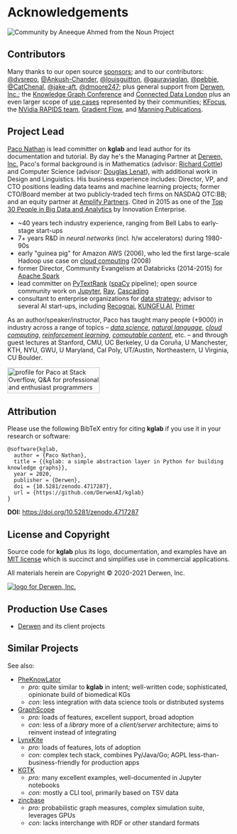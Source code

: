 # Acknowledgements

<img src="../assets/nouns/community.png" alt="Community by Aneeque Ahmed from the Noun Project" />

## Contributors

Many thanks to our open source [sponsors](https://github.com/sponsors/ceteri);
and to our contributors:
[@dvsrepo](https://github.com/dvsrepo),
[@Ankush-Chander](https://github.com/Ankush-Chander),
[@louisguitton](https://github.com/louisguitton),
[@gauravjaglan](https://github.com/gauravjaglan),
[@pebbie](https://github.com/pebbie),
[@CatChenal](https://github.com/CatChenal),
[@jake-aft](https://github.com/jake-aft),
[@dmoore247](https://github.com/dmoore247);
plus general support from [Derwen, Inc.](https://derwen.ai/);
the [Knowledge Graph Conference](https://www.knowledgegraph.tech/)
and [Connected Data London](https://connected-data.london/)
plus an even larger scope of [use cases](../use_case/) represented by their communities;
[KFocus](https://kfocus.org/),
the [NVidia RAPIDS team](https://rapids.ai/),
[Gradient Flow](https://gradientflow.com/),
and
[Manning Publications](https://www.manning.com/).


## Project Lead

[Paco Nathan](https://derwen.ai/paco)
is lead committer on **kglab** and lead author for its documentation and tutorial.
By day he's the Managing Partner at [Derwen, Inc.](https://derwen.ai/)
Paco's formal background is in 
Mathematics (advisor: [Richard Cottle](https://engineering.stanford.edu/people/richard-cottle))
and
Computer Science (advisor: [Douglas Lenat](https://en.wikipedia.org/wiki/Douglas_Lenat)),
with additional work in Design and Linguistics.
His business experience includes: 
Director, VP, and CTO positions leading data teams and machine learning projects;
former CTO/Board member at two publicly-traded tech firms on NASDAQ OTC:BB;
and an equity partner at [Amplify Partners](https://derwen.ai/s/hcxhybks9nbh).
Cited in 2015 as one of the 
[Top 30 People in Big Data and Analytics](http://www.kdnuggets.com/2015/02/top-30-people-big-data-analytics.html)
by Innovation Enterprise.

  * ~40 years tech industry experience, ranging from Bell Labs
    to early-stage start-ups
  * 7+ years R&D in *neural networks* (incl. h/w accelerators) during 1980-90s
  * early "guinea pig" for Amazon AWS (2006), who led the first
    large-scale Hadoop use case on [cloud computing](../glossary/#cloud-computing) (2008)
  * former Director, Community Evangelism at Databricks (2014-2015) for
    [Apache Spark](https://spark.apache.org/)
  * lead committer on [PyTextRank](https://derwen.ai/s/xdw563z8b4gj) ([spaCy](https://spacy.io/) pipeline);
    open source community work on 
    [Jupyter](https://jupyter.org/),
    [Ray](https://ray.io/),
    [Cascading](https://www.cascading.org/)
  * consultant to enterprise organizations for [data strategy](../glossary/#data-strategy);
    advisor to several AI start-ups, including
    [Recognai](https://derwen.ai/s/hk4g),
    [KUNGFU.AI](https://derwen.ai/s/rwg8prbgqp36),
    [Primer](https://derwen.ai/s/tm9jxzcm67hc)

As an author/speaker/instructor, Paco has taught many people (+9000) 
in industry across a range of topics –
[*data science*](../glossary/#data-science),
[*natural language*](../glossary/#natural-language),
[*cloud computing*](../glossary/#cloud-computing),
[*reinforcement learning*](../glossary/#reinforcement-learning),
[*computable content*](../glossary/#computable-content),
etc. –
and through guest lectures at 
Stanford, CMU, UC&nbsp;Berkeley,
U&nbsp;da&nbsp;Coruña, U&nbsp;Manchester,
KTH, NYU, GWU,
U&nbsp;Maryland, Cal&nbsp;Poly, UT/Austin,
Northeastern, U&nbsp;Virginia, CU&nbsp;Boulder.

<a href="https://stackoverflow.com/users/1698443/paco"><img src="https://stackoverflow.com/users/flair/1698443.png" width="208" height="58" alt="profile for Paco at Stack Overflow, Q&amp;A for professional and enthusiast programmers" title="profile for Paco at Stack Overflow, Q&amp;A for professional and enthusiast programmers"/></a>


## Attribution

Please use the following BibTeX entry for citing **kglab** if you use
it in your research or software:

```
@software{kglab,
  author = {Paco Nathan},
  title = {{kglab: a simple abstraction layer in Python for building knowledge graphs}},
  year = 2020,
  publisher = {Derwen},
  doi = {10.5281/zenodo.4717287},
  url = {https://github.com/DerwenAI/kglab}
}
```

**DOI:** <https://doi.org/10.5281/zenodo.4717287>


## License and Copyright

Source code for **kglab** plus its logo, documentation, and examples
have an [MIT license](https://spdx.org/licenses/MIT.html) which is
succinct and simplifies use in commercial applications.

All materials herein are Copyright &copy; 2020-2021 Derwen, Inc.

[![logo for Derwen, Inc.](https://derwen.ai/static/block_logo.png)](https://derwen.ai/)


## Production Use Cases

  * [Derwen](https://derwen.ai/) and its client projects


## Similar Projects

See also:

  * [PheKnowLator](https://github.com/callahantiff/PheKnowLator)
    * *pro:* quite similar to **kglab** in intent; well-written code; sophisticated, opinionate build of biomedical KGs
    * *con:* less integration with data science tools or distributed systems
  * [GraphScope](https://github.com/alibaba/GraphScope)
    * *pro:* loads of features, excellent support, broad adoption
    * *con:* less of a *library* more of a *client/server* architecture; aims to reinvent instead of integrating
  * [LynxKite](https://lynxkite.com/)
    * *pro:* loads of features, lots of adoption
    * *con:* complex tech stack, combines Py/Java/Go; AGPL less-than-business-friendly for production apps
  * [KGTK](https://github.com/usc-isi-i2/kgtk)
    * *pro:* many excellent examples, well-documented in Jupyter notebooks
    * *con:* mostly a CLI tool, primarily based on TSV data
  * [zincbase](https://github.com/complexdb/zincbase)
    * *pro:* probabilistic graph measures, complex simulation suite, leverages GPUs
    * *con:* lacks interchange with RDF or other standard formats
